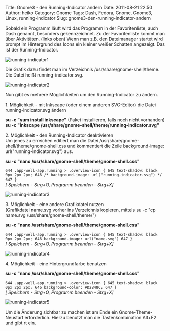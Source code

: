 Title: Gnome3 - den Running-Indicator ändern
Date: 2011-08-21 22:50
Author: heiko
Category: Gnome
Tags: Dash, Fedora, Gnome, Gnome3, Linux, running-indicator
Slug: gnome3-den-running-indicator-andern

Sobald ein Programm läuft wird das Programm in der Favoritenliste, auch
Dash genannt, besonders gekennzeichnet. Zu der Favoritenliste kommt man
über Aktivitäten. (links oben) Wenn man z.B. den Dateimanager startet
wird prompt im Hintergrund des Icons ein kleiner weißer Schatten
angezeigt. Das ist der Running-Indicator.

![running-indicator1][]

Die Grafik dazu findet man im Verzeichnis /usr/share/gnome-shell/theme.
Die Datei heißt running-indicator.svg.

![running-indicator2][]

Nun gibt es mehrere Möglichkeiten um den Running-Indicator zu ändern.

​1. Möglichkeit - mit Inkscape (oder einem anderen SVG-Editor) die Datei
running-indicator.svg ändern

**su -c "yum install inkscape"** (Paket installieren, falls noch nicht
vorhanden)  
**su -c "inkscape /usr/share/gnome-shell/theme/running-indicator.svg"**

​2. Möglichkeit - den Running-Indicator deaktivieren  
Um jenes zu erreichen editiert man die Datei
/usr/share/gnome-shell/theme/gnome-shell.css und kommentiert die Zeile
background-image: url("running-indicator.svg") aus.

**su -c "nano /usr/share/gnome-shell/theme/gnome-shell.css"**  

`644 .app-well-app.running > .overview-icon { 645 text-shadow: black 0px 2px 2px; 646 /* background-image: url("running-indicator.svg") */ 647 }`  
*[ Speichern - Strg+O, Programm beenden - Strg+X]*

![running-indicator3][]

​3. Möglichkeit - eine andere Grafikdatei nutzen  
(Grafikdatei name.svg vorher ins Verzeichnis kopieren, mittels su -c
"cp name.svg /usr/share/gnome-shell/theme/")

**su -c "nano /usr/share/gnome-shell/theme/gnome-shell.css"**  

`644 .app-well-app.running > .overview-icon { 645 text-shadow: black 0px 2px 2px; 646 background-image: url("name.svg") 647 }`  
*[ Speichern - Strg+O, Programm beenden - Strg+X]*

![running-indicator4][]

​4. Möglichkeit - eine Hintergrundfarbe benutzen

**su -c "nano /usr/share/gnome-shell/theme/gnome-shell.css"**  

`644 .app-well-app.running > .overview-icon { 645 text-shadow: black 0px 2px 2px; 646 background-color: #D2B48C; 647 }`  
*[ Speichern - Strg+O, Programm beenden - Strg+X]*

![running-indicator5][]

Um die Änderung sichtbar zu machen ist am Ende ein Gnome-Theme-Neustart
erforderlich. Hierzu benutzt man die Tastenkombination Alt+F2 und gibt
rt ein.

  [running-indicator1]: http://www.datenpaul.de/archive/running-indicator1.png
  [running-indicator2]: http://www.datenpaul.de/archive/running-indicator2.png
  [running-indicator3]: http://www.datenpaul.de/archive/running-indicator3.png
  [running-indicator4]: http://www.datenpaul.de/archive/running-indicator4.png
  [running-indicator5]: http://www.datenpaul.de/archive/running-indicator5.png
